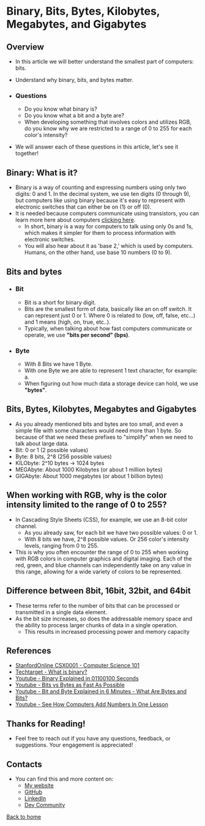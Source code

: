 # Binary, Bits, Bytes, Kilobytes, Megabytes, and Gigabytes

## Overview

- In this article we will better understand the smallest part of computers: bits.
- Understand why binary, bits, and bytes matter.

- ### Questions

  - Do you know what binary is?
  - Do you know what a bit and a byte are?
  - When developing something that involves colors and utilizes RGB, do you know why we are restricted to a range of 0 to 255 for each color's intensity?

- We will answer each of these questions in this article, let's see it together!

## Binary: What is it?

- Binary is a way of counting and expressing numbers using only two digits: 0 and 1. In the decimal system, we use ten digits (0 through 9), but computers like using binary because it's easy to represent with electronic switches that can either be on (1) or off (0).
- It is needed because computers communicate using transistors, you can learn more here about computers [clicking here](./how-computer-works.md).
  - In short, binary is a way for computers to talk using only 0s and 1s, which makes it simpler for them to process information with electronic switches.
  - You will also hear about it as 'base 2,' which is used by computers. Humans, on the other hand, use base 10 numbers (0 to 9).

## Bits and bytes

- ### Bit

  - Bit is a short for binary digit.
  - Bits are the smallest form of data, basically like an on off switch. It can represent just 0 or 1. Where 0 is related to (low, off, false, etc...) and 1 means (high, on, true, etc..).
  - Typically, when talking about how fast computers communicate or operate, we use **"bits per second" (bps)**.

- ### Byte

  - With 8 Bits we have 1 Byte.
  - With one Byte we are able to represent 1 text character, for example: a.
  - When figuring out how much data a storage device can hold, we use **"bytes"**.

## Bits, Bytes, Kilobytes, Megabytes and Gigabytes

- As you already mentioned bits and bytes are too small, and even a simple file with some characters would need more than 1 byte. So because of that we need these prefixes to "simplify" when we need to talk about large data.
- Bit: 0 or 1 (2 possible values)
- Byte: 8 bits, 2^8 (256 possible values)
- KILObyte: 2^10 bytes -> 1024 bytes
- MEGAbyte: About 1000 Kilobytes (or about 1 million bytes)
- GIGAbyte: About 1000 megabytes (or about 1 billion bytes)

## When working with RGB, why is the color intensity limited to the range of 0 to 255?

- In Cascading Style Sheets (CSS), for example, we use an 8-bit color channel.
  - As you already saw, for each bit we have two possible values: 0 or 1.
  - With 8 bits we have, 2^8 possible values. Or 256 color's intensity levels, ranging from 0 to 255.
- This is why you often encounter the range of 0 to 255 when working with RGB colors in computer graphics and digital imaging. Each of the red, green, and blue channels can independently take on any value in this range, allowing for a wide variety of colors to be represented.

## Difference between 8bit, 16bit, 32bit, and 64bit

- These terms refer to the number of bits that can be processed or transmitted in a single data element.
- As the bit size increases, so does the addressable memory space and the ability to process larger chunks of data in a single operation.
  - This results in increased processing power and memory capacity

## References

- [StanfordOnline CSX0001 - Computer Science 101](https://learning.edx.org/course/course-v1:StanfordOnline+CSX0001+1T2020/home)
- [Techtarget - What is binary?](https://www.techtarget.com/whatis/definition/binary)
- [Youtube - Binary Explained in 01100100 Seconds](https://www.youtube.com/watch?v=zDNaUi2cjv4&ab_channel=Fireship)
- [Youtube - Bits vs Bytes as Fast As Possible](https://www.youtube.com/watch?v=Dnd28lQHquU&ab_channel=Techquickie)
- [Youtube - Bit and Byte Explained in 6 Minutes - What Are Bytes and Bits?](https://www.youtube.com/watch?v=y45v5SLjxaM&ab_channel=HoomanMardox)
- [Youtube - See How Computers Add Numbers In One Lesson](https://www.youtube.com/watch?v=VBDoT8o4q00&ab_channel=InOneLesson)

## Thanks for Reading!

- Feel free to reach out if you have any questions, feedback, or suggestions. Your engagement is appreciated!

## Contacts

- You can find this and more content on:
  - [My website](https://godinhojoao.com/)
  - [GitHub](https://github.com/godinhojoao)
  - [LinkedIn](https://www.linkedin.com/in/joaogodinhoo/)
  - [Dev Community](https://dev.to/godinhojoao)

[Back to home](/readme.md)
